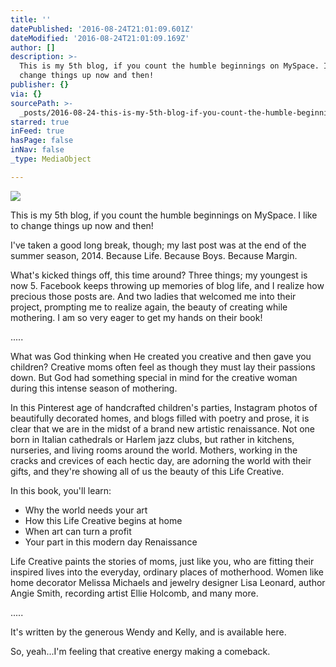 ```yaml
---
title: ''
datePublished: '2016-08-24T21:01:09.601Z'
dateModified: '2016-08-24T21:01:09.169Z'
author: []
description: >-
  This is my 5th blog, if you count the humble beginnings on MySpace. I like to
  change things up now and then!
publisher: {}
via: {}
sourcePath: >-
  _posts/2016-08-24-this-is-my-5th-blog-if-you-count-the-humble-beginnings-on-m.md
starred: true
inFeed: true
hasPage: false
inNav: false
_type: MediaObject

---
```

![](https://imgflo.herokuapp.com/graph/vahj1ThiexotieMo/fdbbdce6a7dc87278d38086486d448e5/croprotate.jpg?cropheight=2448&cropwidth=2448&degrees=-90&input=https%3A%2F%2Fthe-grid-user-content.s3-us-west-2.amazonaws.com%2Fc0ea789b-36b8-4d8e-8f55-9c8437955580.jpg&x=0&y=0)

This is my 5th blog, if you count the humble beginnings on MySpace. I like to change things up now and then!

I've taken a good long break, though; my last post was at the end of the summer season, 2014\. Because Life. Because Boys. Because Margin.

What's kicked things off, this time around? Three things; my youngest is now 5\. Facebook keeps throwing up memories of blog life, and I realize how precious those posts are. And two ladies that welcomed me into their project, prompting me to realize again, the beauty of creating while mothering. I am so very eager to get my hands on their book!

.....

What was God thinking when He created you creative and then gave you children? Creative moms often feel as though they must lay their passions down. But God had something special in mind for the creative woman during this intense season of mothering.

In this Pinterest age of handcrafted children's parties, Instagram photos of beautifully decorated homes, and blogs filled with poetry and prose, it is clear that we are in the midst of a brand new artistic renaissance. Not one born in Italian cathedrals or Harlem jazz clubs, but rather in kitchens, nurseries, and living rooms around the world. Mothers, working in the cracks and crevices of each hectic day, are adorning the world with their gifts, and they're showing all of us the beauty of this Life Creative.

In this book, you'll learn:

* Why the world needs your art
* How this Life Creative begins at home
* When art can turn a profit
* Your part in this modern day Renaissance

Life Creative paints the stories of moms, just like you, who are fitting their inspired lives into the everyday, ordinary places of motherhood. Women like home decorator Melissa Michaels and jewelry designer Lisa Leonard, author Angie Smith, recording artist Ellie Holcomb, and many more.

.....

It's written by the generous Wendy and Kelly, and is available here.

So, yeah...I'm feeling that creative energy making a comeback.